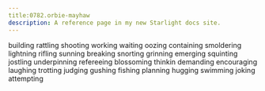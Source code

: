 ```yaml
---
title:0782.orbie-mayhaw
description: A reference page in my new Starlight docs site.
---
```

building
rattling
shooting
working
waiting
oozing
containing 
smoldering 
lightning
rifling
sunning
breaking
snorting
grinning
emerging
squinting
jostling
underpinning
refereeing
blossoming
thinkin
demanding
encouraging
laughing
trotting
judging
gushing
fishing
planning
hugging
swimming
joking
attempting